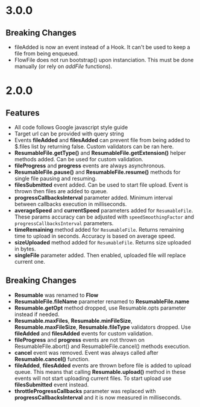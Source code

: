 # 3.0.0

## Breaking Changes
 - fileAdded is now an event instead of a Hook. It can't be used to keep a file from being enqueued.
 - FlowFile does not run bootstrap() upon instanciation. This must be done manually (or rely on *addFile* functions).

# 2.0.0

## Features

 - All code follows Google javascript style guide
 - Target url can be provided with query string
 - Events **fileAdded** and **filesAdded** can prevent file from being added to $.files list by
 returning false. Custom validators can be ran here.
 - **ResumableFile.getType()** and **ResumableFile.getExtension()** helper methods added. Can be
 used for custom validation.
 - **fileProgress** and **progress** events are always asynchronous.
 - **ResumableFile.pause()** and **ResumableFile.resume()** methods for single file pausing and
 resuming.
 - **filesSubmitted** event added. Can be used to start file upload. Event is thrown then files are
 added to queue.
 - **progressCallbacksInterval** parameter added. Minimum interval between callbacks execution in
  milliseconds.
 - **averageSpeed** and **currentSpeed** parameters added for `ResumableFile`. These params
 accuracy can be adjusted with `speedSmoothingFactor` and `progressCallbacksInterval` parameters.
 - **timeRemaining** method added for `ResumableFile`. Returns remaining time to upload in seconds. Accuracy is based on average speed.
 - **sizeUploaded** method added for `ResumableFile`. Returns size uploaded in bytes.
 - **singleFile** parameter added. Then enabled, uploaded file will replace current one.

## Breaking Changes
 - **Resumable** was renamed to **Flow**
 - **ResumableFile.fileName** parameter renamed to **ResumableFile.name**
 - **Resumable.getOpt** method dropped, use Resumable.opts parameter instead if needed.
 - **Resumable.maxFiles**, **Resumable.minFileSize**, **Resumable.maxFileSize**,
 **Resumable.fileType** validators dropped. Use **fileAdded** and **filesAdded** events for
 custom validation.
 - **fileProgress** and **progress** events are not thrown on ResumableFile.abort() and ResumableFile.cancel() methods execution.
 - **cancel** event was removed. Event was always called after **Resumable.cancel()** function.
 - **fileAdded**, **filesAdded** events are thrown before file is added to upload queue. This means
 that calling **Resumable.upload()** method in these events will not start uploading current
 files. To start upload use **filesSubmitted** event instead.
 - **throttleProgressCallbacks** parameter was replaced with **progressCallbacksInterval** and it
  is now measured in milliseconds.
